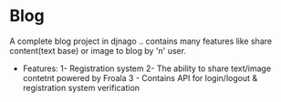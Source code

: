 # Blog
A complete blog project in djnago .. contains many features like share content(text base) or image to blog by 'n' user.
- Features: 1- Registration system 2- The ability to share text/image contetnt powered by Froala 3 - Contains API for login/logout & registration system verification
